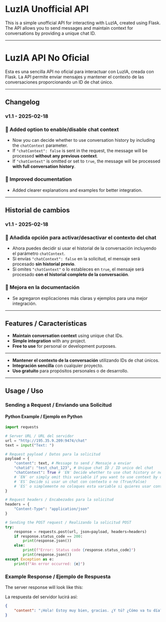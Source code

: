 # LuzIA Unofficial API

This is a simple unofficial API for interacting with LuzIA, created using Flask. The API allows you to send messages and maintain context for conversations by providing a unique chat ID.

---

# LuzIA API No Oficial

Esta es una sencilla API no oficial para interactuar con LuzIA, creada con Flask. La API permite enviar mensajes y mantener el contexto de las conversaciones proporcionando un ID de chat único.

---

## Changelog
### v1.1 - 2025-02-18 

### 🔹 Added option to enable/disable chat context
- Now you can decide whether to use conversation history by including the `chatContext` parameter.
- If `"chatContext": false` is sent in the request, the message will be processed **without any previous context**.
- If `"chatContext"` is omitted or set to `true`, the message will be processed **with full conversation history**.

### 🔹 Improved documentation
- Added clearer explanations and examples for better integration.

---

## Historial de cambios
### v1.1 - 2025-02-18 

### 🔹 Añadida opción para activar/desactivar el contexto del chat
- Ahora puedes decidir si usar el historial de la conversación incluyendo el parámetro `chatContext`.
- Si envías `"chatContext": false` en la solicitud, el mensaje será procesado **sin historial previo**.
- Si omites `"chatContext"` o lo estableces en `true`, el mensaje será procesado **con el historial completo de la conversación**.

### 🔹 Mejora en la documentación
- Se agregaron explicaciones más claras y ejemplos para una mejor integración.

---

## Features / Características

- **Maintain conversation context** using unique chat IDs.
- **Simple integration** with any project.
- **Free to use** for personal or development purposes.
---
- **Mantener el contexto de la conversación** utilizando IDs de chat únicos.
- **Integración sencilla** con cualquier proyecto.
- **Uso gratuito** para propósitos personales o de desarrollo.

---

## Usage / Uso

### Sending a Request / Enviando una Solicitud

#### Python Example / Ejemplo en Python

```python
import requests

# Server URL / URL del servidor
url = "http://195.35.9.209:9474/chat"
text = input("Text: ")

# Request payload / Datos para la solicitud
payload = {
    "content": text, # Message to send / Mensaje a enviar
    "chatid": "test_chat_123", # Unique chat ID / ID unico del chat
    "chatContext": True # ¨EN¨ Decide whether to use chat history or not (True/False)
    # ¨EN¨ or simply omit this variable if you want to use context by default
    # ¨ES¨ Decide si usar un chat con contexto o no (True/False)
    # ¨ES¨ o simplemente no coloques esta variable si quieres usar contexto
}

# Request headers / Encabezados para la solicitud
headers = {
    "Content-Type": "application/json"
}

# Sending the POST request / Realizando la solicitud POST
try:
    response = requests.post(url, json=payload, headers=headers)
    if response.status_code == 200:
        print(response.json())
    else:
        print(f"Error: Status code {response.status_code}")
        print(response.json())
except Exception as e:
    print(f"An error occurred: {e}")
```

### Example Response / Ejemplo de Respuesta

The server response will look like this:

La respuesta del servidor lucirá así:

```json
{
    "content": "¡Hola! Estoy muy bien, gracias. ¿Y tú? ¿Cómo va tu día?"
}
```

